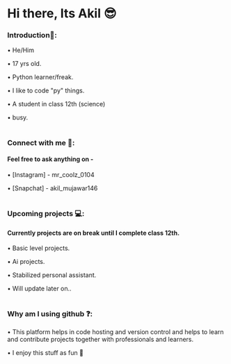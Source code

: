 # Hi there, Its Akil 😎



### Introduction📍:


• He/Him


• 17 yrs old.


• Python learner/freak.


• I like to code "py" things.


• A student in class 12th (science)


• busy.


#





### Connect with me 📲:

#### Feel free to ask anything on -


• [Instagram] - mr_coolz_0104


• [Snapchat] - akil_mujawar146


#




### Upcoming projects 💻:


#### Currently projects are on break until I complete class 12th.


• Basic level projects.


• Ai projects.


• Stabilized personal assistant.


• Will update later on..


#



### Why am I using github ❓:


• This platform helps in code hosting and version control and helps to learn and contribute projects together with professionals and learners.


• I enjoy this stuff as fun 🙂
